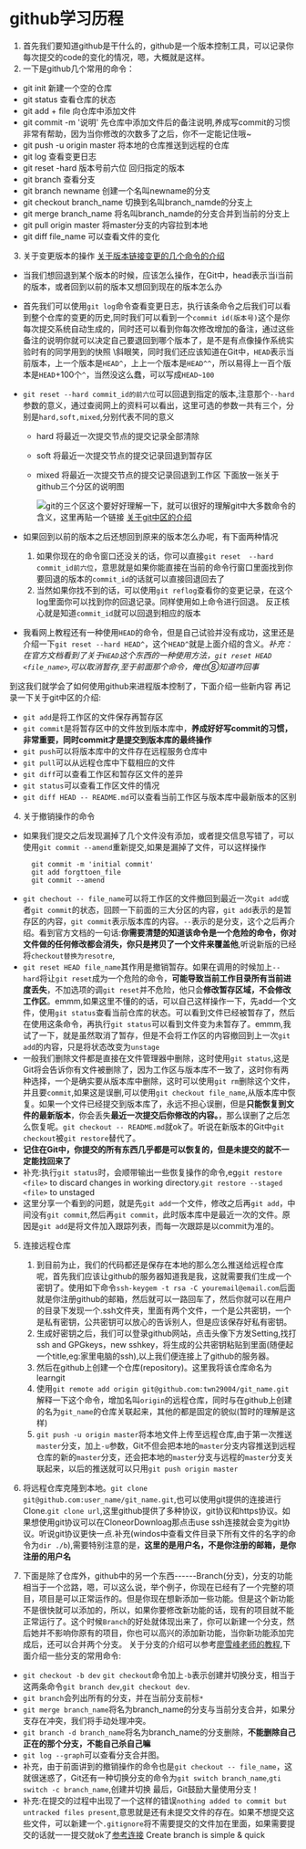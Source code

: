 # github学习历程
1. 首先我们要知道github是干什么的，github是一个版本控制工具，可以记录你每次提交的code的变化的情况，嗯，大概就是这样。
2. 一下是github几个常用的命令：
- git init 新建一个空的仓库
- git status 查看仓库的状态
- git add + file 向仓库中添加文件
- git commit -m '说明' 先仓库中添加文件后的备注说明,养成写commit的习惯非常有帮助，因为当你修改的次数多了之后，你不一定能记住哦~
- git push -u origin master 将本地的仓库推送到远程的仓库
- git log 查看变更日志
- git reset -hard 版本号前六位 回归指定的版本
- git branch 查看分支
- git branch newname 创建一个名叫newname的分支
- git checkout branch_name 切换到名叫branch_namde的分支上
- git merge branch_name 将名叫branch_namde的分支合并到当前的分支上
- git pull origin master 将master分支的内容拉到本地
- git diff file_name 可以查看文件的变化
3. 关于变更版本的操作
[关于版本链接变更的几个命令的介绍](https://www.jianshu.com/p/09dbd8dc7345)
- 当我们想回退到某个版本的时候，应该怎么操作，在Git中，head表示当i当前的版本，或者回到以前的版本又想回到现在的版本怎么办

- 首先我们可以使用`git log`命令查看变更日志，执行该条命令之后我们可以看到整个仓库的变更的历史,同时我们可以看到一个`commit id(版本号)`这个是你每次提交系统自动生成的，同时还可以看到你每次修改增加的备注，通过这些备注的说明你就可以决定自己要退回到哪个版本了，是不是有点像操作系统实验时有的同学用到的快照 \斜眼笑，同时我们还应该知道在Git中，`HEAD`表示当前版本，上一个版本是`HEAD^`，上上一个版本是`HEAD^^`，所以易得上一百个版本是`HEAD`+100个`^`，当然没这么蠢，可以写成`HEAD~100`

- `git reset --hard commit_id的前六位`可以回退到指定的版本,注意那个`--hard`参数的意义，通过查阅网上的资料可以看出，这里可选的参数一共有三个，分别是`hard,soft,mixed`,分别代表不同的意义

    * hard 将最近一次提交节点的提交记录全部清除

    * soft 将最近一次提交节点的提交记录回退到暂存区

    * mixed 将最近一次提交节点的提交记录回退到工作区
      下面放一张关于github三个分区的说明图

      ![git的三个区](F:\git\learngit\git的三个区.png)这个要好好理解一下，就可以很好的理解git中大多数命令的含义，这里再贴一个链接
      [关于git中区的介绍](https://www.liaoxuefeng.com/wiki/896043488029600/897271968352576)

- 如果回到以前的版本之后还想回到原来的版本怎么办呢，有下面两种情况
    1.  如果你现在的命令窗口还没关的话，你可以直接`git reset  --hard commit_id前六位`，意思就是如果你能直接在当前的命令行窗口里面找到你要回退的版本的`commit_id`的话就可以直接回退回去了
    2.  当然如果你找不到的话，可以使用`git reflog`查看你的变更记录，在这个log里面你可以找到你的回退记录。同样使用如上命令进行回退。
    反正核心就是知道`commit_id`就可以回退到相应的版本
- 我看网上教程还有一种使用`HEAD`的命令，但是自己试验并没有成功，这里还是介绍一下`git reset --hard HEAD^`，这个`HEAD^`就是上面介绍的含义。*补充：在官方文档看到了关于`HEAD`这个东西的一种使用方法，`git reset HEAD <file_name>`,可以取消暂存,至于前面那个命令，俺也⑧知道咋回事*

到这我们就学会了如何使用github来进程版本控制了，下面介绍一些新内容
再记录一下关于git中区的介绍:
 - `git add`是将工作区的文件保存再暂存区
 - `git commit`是将暂存区中的文件放到版本库中，**养成好好写commit的习惯，非常重要，同时commit才是提交到版本库的最终操作**
 - `git push`可以将版本库中的文件存在远程服务仓库中
 - `git pull`可以从远程仓库中下载相应的文件
 - `git diff`可以查看工作区和暂存区文件的差异
 - `git status`可以查看工作区文件的情况
 - `git diff HEAD -- README.md`可以查看当前工作区与版本库中最新版本的区别

 4. 关于撤销操作的命令

 - 如果我们提交之后发现漏掉了几个文件没有添加，或者提交信息写错了，可以使用`git commit --amend`重新提交,如果是漏掉了文件，可以这样操作
    ```
      git commit -m 'initial commit'
      git add forgttoen_file
      git commit --amend
    ```
  - `git chechout -- file_name`可以将工作区的文件撤回到最近一次`git add`或者`git commit`的状态，回顾一下前面的三大分区的内容，`git add`表示的是暂存区的内容，`git commit`表示版本库的内容。`--`表示的是分支，这个之后再介绍。看到官方文档的一句话:**你需要清楚的知道该命令是一个危险的命令，你对文件做的任何修改都会消失，你只是拷贝了一个文件来覆盖他**,听说新版的已经将`checkout替换为resotre`,
  - `git reset HEAD file_name`其作用是撤销暂存。如果在调用的时候加上`--hard`将让`git reset`成为一个危险的命令，**可能导致当前工作目录所有当前进度丢失**，不加选项的调`git reset`并不危险，他只会**修改暂存区域，不会修改工作区**。emmm,如果这里不懂的的话，可以自己这样操作一下，先add一个文件，使用`git status`查看当前仓库的状态。可以看到文件已经被暂存了，然后在使用这条命令，再执行`git status`可以看到文件变为未暂存了。emmm,我试了一下，就是虽然取消了暂存，但是不会将工作区的内容撤回到上一次`git add`的内容，只是将状态改变为`unstage`
  - 一般我们删除文件都是直接在文件管理器中删除，这时使用`git status`,这是Git将会告诉你有文件被删除了，因为工作区与版本库不一致了，这时你有两种选择，一个是确实要从版本库中删除，这时可以使用`git rm`删除这个文件，并且要`commit`,如果这是误删,可以使用`git checkout file_name`,从版本库中恢复。如果一个文件已经提交到版本库了，永远不担心误删，但是**只能恢复到文件的最新版本**，你会丢失**最近一次提交后你修改的内容。**，那么误删了之后怎么恢复呢。`git checkout -- README.md`就ok了。听说在新版本的Git中`git checkout`被`git restore`替代了。
  - **记住在Git中，你提交的所有东西几乎都是可以恢复的，但是未提交的就不一定能找回来了**
  - 补充:执行`git status`时，会顺带输出一些恢复操作的命令,eg`git restore <file>` to discard changes in working directory.`git restore --staged <file>` to unstaged
  - 这里分享一个看到的问题，就是先`git add`一个文件，修改之后再`git add`，中间没有`git commit`,然后再`git commit`，此时版本库中是最近一次的文件。原因是`git add`是将文件加入跟踪列表，而每一次跟踪是以commit为准的。

5. 连接远程仓库
    1. 到目前为止，我们的代码都还是保存在本地的那么怎么推送给远程仓库呢，首先我们应该让github的服务器知道我是我，这就需要我们生成一个密钥了。使用如下命令`ssh-keygem -t rsa -C youremail@email.com`后面就是你注册github的邮箱，然后就可以一路回车了，然后你就可以在用户的目录下发现一个.ssh文件夹，里面有两个文件，一个是公共密钥，一个是私有密钥，公共密钥可以放心的告诉别人，但是应该保存好私有密钥。
    2. 生成好密钥之后，我们可以登录github网站，点击头像下方发Setting,找打ssh and GPGkeys，new sshkey，将生成的公共密钥粘贴到里面(随便起一个title,eg:家里电脑的ssh),以上我们便连接上了github的服务器。
    3. 然后在github上创建一个仓库(repository)。这里我将该仓库命名为learngit
    4. 使用`git remote add origin git@github.com:twn29004/git_name.git`解释一下这个命令，增加名叫`origin`的远程仓库，同时与在github上创建的名为`git_name`的仓库关联起来，其他的都是固定的貌似(暂时的理解是这样) 
    6. `git push -u origin master`将本地文件上传至远程仓库,由于第一次推送`master`分支，加上`-u`参数，Git不但会把本地的`master`分支内容推送到远程仓库的新的`master`分支，还会把本地的`master`分支与远程的`master`分支关联起来，以后的推送就可以只用`git push origin master`

6. 将远程仓库克隆到本地。`git clone git@github.com:user_name/git_name.git`,也可以使用git提供的连接进行Clone.`git clone url`,这里github提供了多种协议，git协议和https协议。如果想使用git协议可以在CloneorDownloag那点击use ssh连接就会变为git协议。听说git协议更快一点.补充(windos中查看文件目录下所有文件的名字的命令为`dir ./b`),需要特别注意的是，**这里的是用户名，不是你注册的邮箱，是你注册的用户名**

7. 下面是除了仓库外，github中的另一个东西------Branch(分支)，分支的功能相当于一个岔路，嗯，可以这么说，举个例子，你现在已经有了一个完整的项目，项目是可以正常运作的。但是你现在想新添加一些功能。但是这个新功能不是很快就可以添加的，所以，如果你要修改新功能的话，现有的项目就不能正常运行了。这个时候`Branch`的好处就体现出来了，你可以新建一个分支，然后她并不影响你原有的项目，你也可以高兴的添加新功能，当你新功能添加完成后，还可以合并两个分支。
关于分支的介绍可以参考[廖雪峰老师的教程](https://www.liaoxuefeng.com/wiki/896043488029600/900003767775424),下面介绍一些分支的常用命令:
- `git checkout -b dev` `git checkout`命令加上`-b`表示创建并切换分支，相当于这两条命令`git branch dev`,`git checkout dev`.
- `git branch`会列出所有的分支，并在当前分支前标`*`
- `git merge branch_name`将名为branch_name的分支与当前分支合并，如果分支存在冲突，我们将手动处理冲突。
- `git branch -d branch_name`将名为branch_name的分支删除，**不能删除自己正在的那个分支，不能自己杀自己嘛**
- `git log --graph`可以查看分支合并图。
- 补充，由于前面讲到的撤销操作的命令也是`git checkout -- file_name`，这就很迷惑了，Git还有一种切换分支的命令为`git switch branch_name`,`gti switch -c branch_name`,创建并切换
最后，Git鼓励大量使用分支！
- 补充:在提交的过程中出现了一个这样的错误`nothing added to commit but untracked files present`,意思就是还有未提交文件的存在。如果不想提交这些文件，可以新建一个`.gitignore`将不需要提交的文件加在里面，如果需要提交的话就一一提交就ok了[参考连接](https://blog.csdn.net/qq_40170358/article/details/79866936)
Create branch is simple & quick
